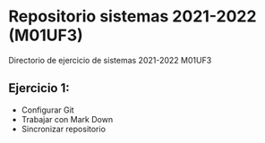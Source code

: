 # Repositorio sistemas 2021-2022 (M01UF3)
Directorio de ejercicio de sistemas 2021-2022 M01UF3


## Ejercicio 1:
* Configurar Git
* Trabajar con Mark Down
* Sincronizar repositorio
